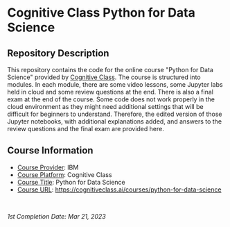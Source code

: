 <!-- README file for online courses -->

# Cognitive Class Python for Data Science

## Repository Description

This repository contains the code for the online course "Python for Data Science" provided by [Cognitive Class](https://cognitiveclass.ai/courses). The course is structured into modules. In each module, there are some video lessons, some Jupyter labs held in cloud and some review questions at the end. There is also a final exam at the end of the course. Some code does not work properly in the cloud environment as they might need additional settings that will be difficult for beginners to understand. Therefore, the edited version of those Jupyter notebooks, with additional explanations added, and answers to the review questions and the final exam are provided here.

## Course Information

- <ins>Course Provider</ins>: IBM
- <ins>Course Platform</ins>: Cognitive Class
- <ins>Course Title</ins>: Python for Data Science
- <ins>Course URL</ins>: https://cognitiveclass.ai/courses/python-for-data-science

&nbsp;

*1st Completion Date: Mar 21, 2023*&emsp;
